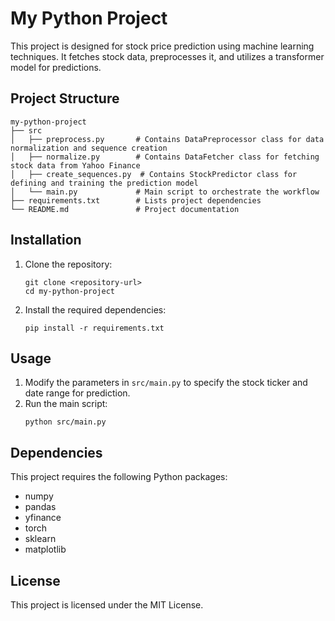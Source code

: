 # My Python Project

This project is designed for stock price prediction using machine learning techniques. It fetches stock data, preprocesses it, and utilizes a transformer model for predictions.

## Project Structure

```
my-python-project
├── src
│   ├── preprocess.py       # Contains DataPreprocessor class for data normalization and sequence creation
│   ├── normalize.py        # Contains DataFetcher class for fetching stock data from Yahoo Finance
│   ├── create_sequences.py  # Contains StockPredictor class for defining and training the prediction model
│   └── main.py             # Main script to orchestrate the workflow
├── requirements.txt        # Lists project dependencies
└── README.md               # Project documentation
```

## Installation

1. Clone the repository:
   ```
   git clone <repository-url>
   cd my-python-project
   ```

2. Install the required dependencies:
   ```
   pip install -r requirements.txt
   ```

## Usage

1. Modify the parameters in `src/main.py` to specify the stock ticker and date range for prediction.
2. Run the main script:
   ```
   python src/main.py
   ```

## Dependencies

This project requires the following Python packages:
- numpy
- pandas
- yfinance
- torch
- sklearn
- matplotlib

## License

This project is licensed under the MIT License.
